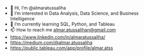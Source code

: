 - 👋 Hi, I’m @almaratussaliha
- 👀 I’m interested in Data Analysis, Data Science, and Business Intelligence
- 🌱 I’m currently learning SQL, Python, and Tableau
- 📫 How to reach me almar.atussalihan@gmail.com
- https://www.linkedin.com/in/almaratussaliha/
- https://medium.com/@almar.atussaliha
- https://public.tableau.com/app/profile/almar.atss

<!---
almaratussaliha/almaratussaliha is a ✨ special ✨ repository because its `README.md` (this file) appears on your GitHub profile.
You can click the Preview link to take a look at your changes.
--->
